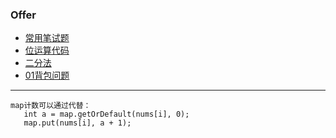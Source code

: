 ### Offer 
+ [常用笔试题](https://github.com/jikwjjw/Java_Mask/tree/SwordOffice)
+ [位运算代码](https://github.com/jikwjjw/Java_Mask/tree/mask)
+ [二分法](https://github.com/jikwjjw/Java_Mask_LetCode/blob/master/%E4%BA%8C%E5%88%86%E6%B3%95.java)
+ [01背包问题](https://www.kancloud.cn/kancloud/pack/70125)
------------
```
map计数可以通过代替：
   int a = map.getOrDefault(nums[i], 0);
   map.put(nums[i], a + 1);
```

